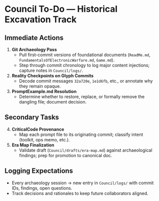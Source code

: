 # Council To-Do — Historical Excavation Track

## Immediate Actions
1. **Git Archaeology Pass**
   - Pull first-commit versions of foundational documents (`ReadMe.md`, `FundamentalsOfElectronicWarfare.md`, `Game.md`).
   - Step through commit chronology to log major content injections; capture notes in `Council/logs/`.
2. **Reality Checkpoints on Glyph Commits**
   - Decode commit messages `32a720e`, `1e1d6fb`, etc., or annotate why they remain opaque.
3. **PromptExample.md Resolution**
   - Determine whether to restore, replace, or formally remove the dangling file; document decision.

## Secondary Tasks
4. **CriticalCode Provenance**
   - Map each prompt file to its originating commit; classify intent (toolkit, ops memo, etc.).
5. **Era Map Finalization**
   - Validate draft (`Council/drafts/era-map.md`) against archaeological findings; prep for promotion to canonical doc.

## Logging Expectations
- Every archaeology session -> new entry in `Council/logs/` with commit IDs, findings, open questions.
- Track decisions and rationales to keep future collaborators aligned.
